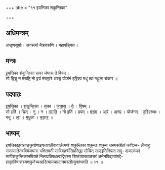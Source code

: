 +++
title = "११ इयत्तिका शकुन्तिका"

+++
## अधिमन्त्रम्
अप्तृणसूर्याः। अगस्त्यो मैत्रावरुणिः। महापङ्क्तिः।

## मन्त्रः
इ॒य॒त्ति॒का श॑कुन्ति॒का स॒का ज॑घास ते वि॒षम् ।  
सो चि॒न्नु न म॑राति॒ नो व॒यं म॑रामा॒रे अ॑स्य॒ योज॑नं हरि॒ष्ठा मधु॑ त्वा मधु॒ला च॑कार ॥

## पदपाठः
इ॒य॒त्ति॒का । श॒कु॒न्ति॒का । स॒का । ज॒घा॒स॒ । ते॒ । वि॒षम् ।  
सो इति॑ । चि॒त् । नु । न । म॒रा॒ति॒ । नो इति॑ । व॒यम् । म॒रा॒म॒ । आ॒रे । अ॒स्य॒ । योज॑नम् । ह॒रि॒ऽस्थाः । मधु॑ । त्वा॒ । म॒धु॒ला । च॒का॒र॒ ॥

## भाष्यम्
इयत्तिकाइयत्ताङ्कुर्वाणाइयत्तावतीवावालेत्यर्थः शकुन्तिका शकुन्तः शकुनः तस्यस्त्रीतां कपिञ्च- लीमाहुः सकासातेतवविषंजघास भक्षितवती साविषहर्त्रीतिप्रसिद्धा सोचित् साउइतिनिपात समु- दायएकंपदं सापिशकुन्तिकानम्रियते नित्यप्रतिपक्षत्वाद्विषस्य शिष्टंव्याख्यातचरं अनेनविद्यायांयद्दे- हावृतंविषन्तस्यशकुनेभ्यआदित्यायचप्रदानमस्तीत्युक्तंभवति ॥ ११ ॥